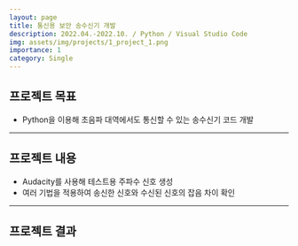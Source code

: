 ```yaml
---
layout: page
title: 통신용 보안 송수신기 개발
description: 2022.04.-2022.10. / Python / Visual Studio Code
img: assets/img/projects/1_project_1.png
importance: 1
category: Single
---
```


## 프로젝트 목표
- Python을 이용해 초음파 대역에서도 통신할 수 있는 송수신기 코드 개발

---

## 프로젝트 내용
- Audacity를 사용해 테스트용 주파수 신호 생성
- 여러 기법을 적용하여 송신한 신호와 수신된 신호의 잡음 차이 확인

---

## 프로젝트 결과

